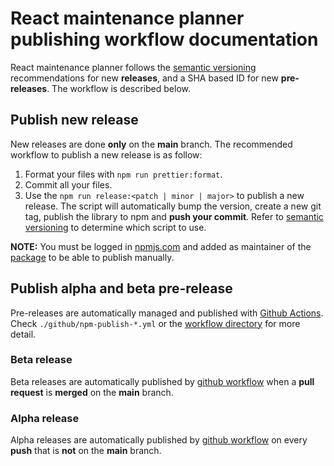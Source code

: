 # React maintenance planner publishing workflow documentation

React maintenance planner follows the [semantic versioning](https://docs.npmjs.com/about-semantic-versioning) recommendations for new **releases**, and a SHA based ID for new **pre-releases**. The workflow is described below.

## Publish new release

New releases are done **only** on the **main** branch. The recommended workflow to publish a new release is as follow:

1. Format your files with `npm run prettier:format`.
2. Commit all your files.
3. Use the `npm run release:<patch | minor | major>` to publish a new release. The script will automatically bump the version, create a new git tag, publish the library to npm and **push your commit**. Refer to [semantic versioning](https://docs.npmjs.com/about-semantic-versioning) to determine which script to use.

**NOTE:** You must be logged in [npmjs.com](https://www.npmjs.com/) and added as maintainer of the [package](https://www.npmjs.com/package/react-maintenance-planner) to be able to publish manually.

## Publish alpha and beta pre-release

Pre-releases are automatically managed and published with [Github Actions](https://github.com/features/actions). Check `./github/npm-publish-*.yml` or the [workflow directory](https://github.com/kbss-cvut/react-maintenance-planner/actions) for more detail.

### Beta release

Beta releases are automatically published by [github workflow](https://github.com/kbss-cvut/react-maintenance-planner/actions/workflows/npm-publish-beta.yml) when a **pull request** is **merged** on the **main** branch.

### Alpha release

Alpha releases are automatically published by [github workflow](https://github.com/kbss-cvut/react-maintenance-planner/actions/workflows/npm-publish-alpha.yml) on every **push** that is **not** on the **main** branch.